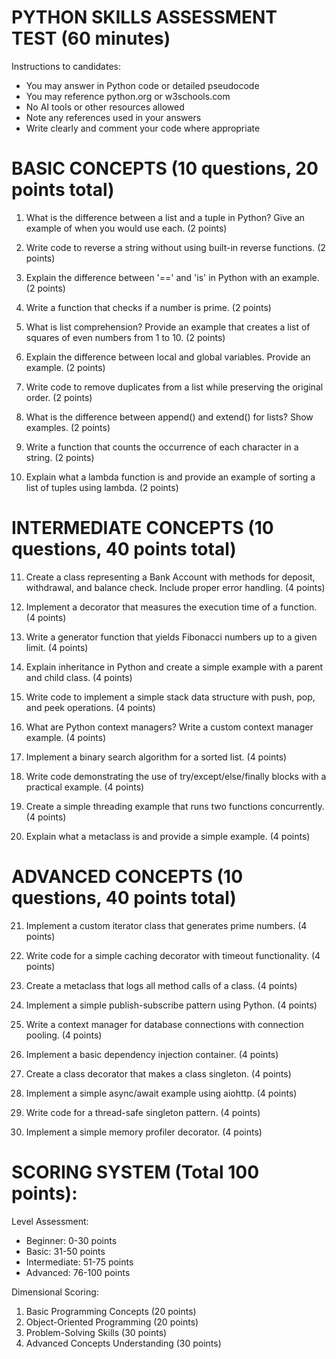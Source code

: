 # PYTHON SKILLS ASSESSMENT TEST (60 minutes)

Instructions to candidates:
- You may answer in Python code or detailed pseudocode
- You may reference python.org or w3schools.com
- No AI tools or other resources allowed
- Note any references used in your answers
- Write clearly and comment your code where appropriate

# BASIC CONCEPTS (10 questions, 20 points total)

1. What is the difference between a list and a tuple in Python? Give an example of when you would use each.
(2 points)

1. Write code to reverse a string without using built-in reverse functions.
(2 points)

1. Explain the difference between '==' and 'is' in Python with an example.
(2 points)

1. Write a function that checks if a number is prime.
(2 points)

1. What is list comprehension? Provide an example that creates a list of squares of even numbers from 1 to 10.
(2 points)

1. Explain the difference between local and global variables. Provide an example.
(2 points)

1. Write code to remove duplicates from a list while preserving the original order.
(2 points)

1. What is the difference between append() and extend() for lists? Show examples.
(2 points)

1. Write a function that counts the occurrence of each character in a string.
(2 points)

1.  Explain what a lambda function is and provide an example of sorting a list of tuples using lambda.
(2 points)

# INTERMEDIATE CONCEPTS (10 questions, 40 points total)

11. Create a class representing a Bank Account with methods for deposit, withdrawal, and balance check. Include proper error handling.
(4 points)

12. Implement a decorator that measures the execution time of a function.
(4 points)

13. Write a generator function that yields Fibonacci numbers up to a given limit.
(4 points)

14. Explain inheritance in Python and create a simple example with a parent and child class.
(4 points)

15. Write code to implement a simple stack data structure with push, pop, and peek operations.
(4 points)

16. What are Python context managers? Write a custom context manager example.
(4 points)

17. Implement a binary search algorithm for a sorted list.
(4 points)

18. Write code demonstrating the use of try/except/else/finally blocks with a practical example.
(4 points)

19. Create a simple threading example that runs two functions concurrently.
(4 points)

20. Explain what a metaclass is and provide a simple example.
(4 points)

# ADVANCED CONCEPTS (10 questions, 40 points total)

21. Implement a custom iterator class that generates prime numbers.
(4 points)

22. Write code for a simple caching decorator with timeout functionality.
(4 points)

23. Create a metaclass that logs all method calls of a class.
(4 points)

24. Implement a simple publish-subscribe pattern using Python.
(4 points)

25. Write a context manager for database connections with connection pooling.
(4 points)

26. Implement a basic dependency injection container.
(4 points)

27. Create a class decorator that makes a class singleton.
(4 points)

28. Implement a simple async/await example using aiohttp.
(4 points)

29. Write code for a thread-safe singleton pattern.
(4 points)

30. Implement a simple memory profiler decorator.
(4 points)

# SCORING SYSTEM (Total 100 points):

Level Assessment:
- Beginner: 0-30 points
- Basic: 31-50 points
- Intermediate: 51-75 points
- Advanced: 76-100 points

Dimensional Scoring:
1. Basic Programming Concepts (20 points)
2. Object-Oriented Programming (20 points)
3. Problem-Solving Skills (30 points)
4. Advanced Concepts Understanding (30 points)
